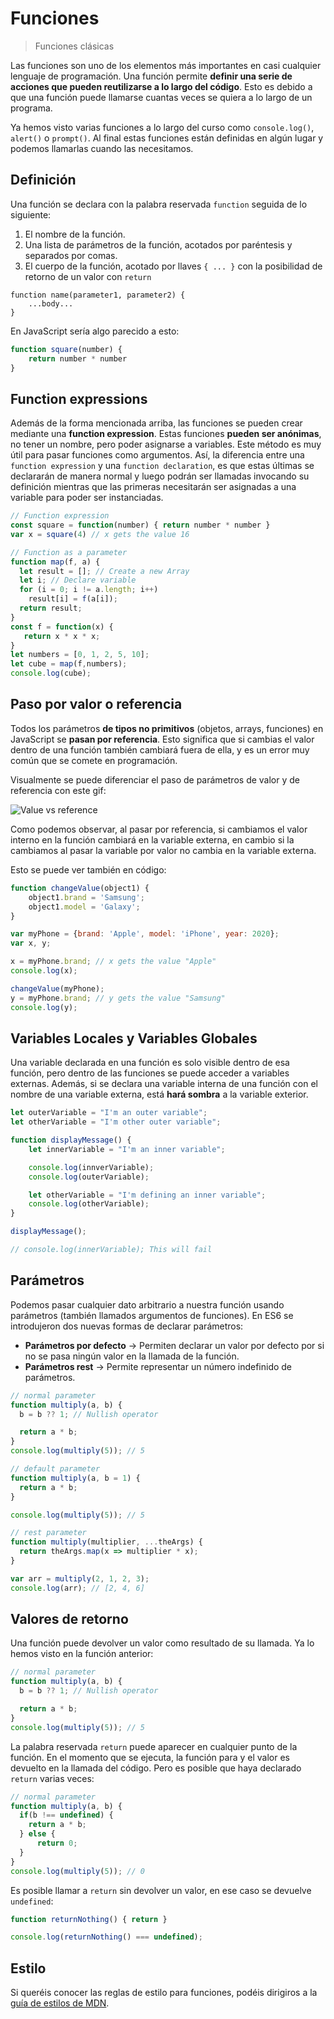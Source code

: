 # Funciones

> Funciones clásicas

Las funciones son uno de los elementos más importantes en casi cualquier lenguaje de programación. Una función permite **definir una serie de acciones que pueden reutilizarse a lo largo del código**. Esto es debido a que una función puede llamarse cuantas veces se quiera a lo largo de un programa.

Ya hemos visto varias funciones a lo largo del curso como `console.log()`, `alert()` o `prompt()`. Al final estas funciones están definidas en algún lugar y podemos llamarlas cuando las necesitamos.

## Definición

Una función se declara con la palabra reservada `function` seguida de lo siguiente:

1. El nombre de la función.
2. Una lista de parámetros de la función, acotados por paréntesis y separados por comas.
3. El cuerpo de la función, acotado por llaves `{ ... }` con la posibilidad de retorno de un valor con `return`

```pseudocode
function name(parameter1, parameter2) {
    ...body...
}
```

En JavaScript sería algo parecido a esto:

```javascript
function square(number) {
    return number * number
}
```

## Function expressions

Además de la forma mencionada arriba, las funciones se pueden crear mediante una **function expression**. Estas funciones **pueden ser anónimas**, no tener un nombre, pero poder asignarse a variables. Este método es muy útil para pasar funciones como argumentos. Así, la diferencia entre una `function expression` y una `function declaration`, es que estas últimas se declararán de manera normal y luego podrán ser llamadas invocando su definición mientras que las primeras necesitarán ser  asignadas a una variable para poder ser instanciadas.

```javascript
// Function expression
const square = function(number) { return number * number }
var x = square(4) // x gets the value 16

// Function as a parameter
function map(f, a) {
  let result = []; // Create a new Array
  let i; // Declare variable
  for (i = 0; i != a.length; i++)
    result[i] = f(a[i]);
  return result;
}
const f = function(x) {
   return x * x * x;
}
let numbers = [0, 1, 2, 5, 10];
let cube = map(f,numbers);
console.log(cube);
```

## Paso por valor o referencia

Todos los parámetros **de tipos no primitivos** (objetos, arrays, funciones) en JavaScript se **pasan por referencia**. Esto significa que si cambias el valor dentro de una función también cambiará fuera de ella, y es un error muy común que se comete en programación.

Visualmente se puede diferenciar el paso de parámetros de valor y de referencia con este gif:

![Value vs reference](https://www.mathwarehouse.com/programming/images/pass-by-reference-vs-pass-by-value-animation.gif)

Como podemos observar, al pasar por referencia, si cambiamos el valor interno en la función cambiará en la variable externa, en cambio si la cambiamos al pasar la variable por valor no cambia en la variable externa.

Esto se puede ver también en código:

```javascript
function changeValue(object1) {
    object1.brand = 'Samsung';
    object1.model = 'Galaxy';
}

var myPhone = {brand: 'Apple', model: 'iPhone', year: 2020};
var x, y;

x = myPhone.brand; // x gets the value "Apple"
console.log(x);

changeValue(myPhone);
y = myPhone.brand; // y gets the value "Samsung"
console.log(y);
```

## Variables Locales y Variables Globales

Una variable declarada en una función es solo visible dentro de esa función, pero dentro de las funciones se puede acceder a variables externas. Además, si se declara una variable interna de una función con el nombre de una variable externa, está **hará sombra** a la variable exterior.

```javascript
let outerVariable = "I'm an outer variable";
let otherVariable = "I'm other outer variable";

function displayMessage() {
    let innerVariable = "I'm an inner variable";

    console.log(innverVariable);
    console.log(outerVariable);

    let otherVariable = "I'm defining an inner variable";
    console.log(otherVariable);
}

displayMessage();

// console.log(innerVariable); This will fail
```

## Parámetros

Podemos pasar cualquier dato arbitrario a nuestra función usando parámetros (también llamados argumentos de funciones). En ES6 se introdujeron dos nuevas formas de declarar parámetros:

* **Parámetros por defecto** -> Permiten declarar un valor por defecto por si no se pasa ningún valor en la llamada de la función.
* **Parámetros rest** -> Permite representar un número indefinido de parámetros.

```javascript
// normal parameter
function multiply(a, b) {
  b = b ?? 1; // Nullish operator

  return a * b;
}
console.log(multiply(5)); // 5

// default parameter
function multiply(a, b = 1) {
  return a * b;
}

console.log(multiply(5)); // 5

// rest parameter
function multiply(multiplier, ...theArgs) {
  return theArgs.map(x => multiplier * x);
}

var arr = multiply(2, 1, 2, 3);
console.log(arr); // [2, 4, 6]
```

## Valores de retorno

Una función puede devolver un valor como resultado de su llamada. Ya lo hemos visto en la función anterior:

```javascript
// normal parameter
function multiply(a, b) {
  b = b ?? 1; // Nullish operator

  return a * b;
}
console.log(multiply(5)); // 5
```

La palabra reservada `return` puede aparecer en cualquier punto de la función. En el momento que se ejecuta, la función para y el valor es devuelto en la llamada del código.
Pero es posible que haya declarado `return` varias veces:

```javascript
// normal parameter
function multiply(a, b) {
  if(b !== undefined) {
    return a * b;
  } else {
      return 0;
  }
}
console.log(multiply(5)); // 0
```

Es posible llamar a `return` sin devolver un valor, en ese caso se devuelve `undefined`:

```javascript
function returnNothing() { return }

console.log(returnNothing() === undefined);
```

## Estilo

Si queréis conocer las reglas de estilo para funciones, podéis dirigiros a la [guía de estilos de MDN](https://developer.mozilla.org/en-US/docs/MDN/Guidelines/Code_guidelines/JavaScript#functions_and_objects).
